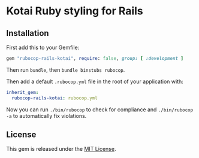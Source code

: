 # Kotai Ruby styling for Rails

## Installation

First add this to your Gemfile:

```ruby
gem "rubocop-rails-kotai", require: false, group: [ :development ]
```

Then run `bundle`, then `bundle binstubs rubocop`.

Then add a default `.rubocop.yml` file in the root of your application with:

```yml
inherit_gem:
  rubocop-rails-kotai: rubocop.yml
```

Now you can run `./bin/rubocop` to check for compliance and `./bin/rubocop -a` to automatically fix violations.

## License

This gem is released under the [MIT License](https://opensource.org/license/mit/).
